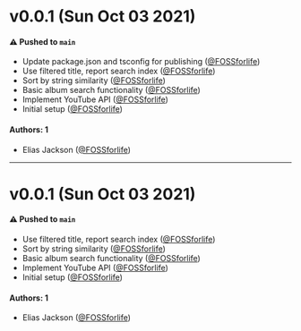 # v0.0.1 (Sun Oct 03 2021)

#### ⚠️ Pushed to `main`

- Update package.json and tsconfig for publishing ([@FOSSforlife](https://github.com/FOSSforlife))
- Use filtered title, report search index ([@FOSSforlife](https://github.com/FOSSforlife))
- Sort by string similarity ([@FOSSforlife](https://github.com/FOSSforlife))
- Basic album search functionality ([@FOSSforlife](https://github.com/FOSSforlife))
- Implement YouTube API ([@FOSSforlife](https://github.com/FOSSforlife))
- Initial setup ([@FOSSforlife](https://github.com/FOSSforlife))

#### Authors: 1

- Elias Jackson ([@FOSSforlife](https://github.com/FOSSforlife))

---

# v0.0.1 (Sun Oct 03 2021)

#### ⚠️ Pushed to `main`

- Use filtered title, report search index ([@FOSSforlife](https://github.com/FOSSforlife))
- Sort by string similarity ([@FOSSforlife](https://github.com/FOSSforlife))
- Basic album search functionality ([@FOSSforlife](https://github.com/FOSSforlife))
- Implement YouTube API ([@FOSSforlife](https://github.com/FOSSforlife))
- Initial setup ([@FOSSforlife](https://github.com/FOSSforlife))

#### Authors: 1

- Elias Jackson ([@FOSSforlife](https://github.com/FOSSforlife))

